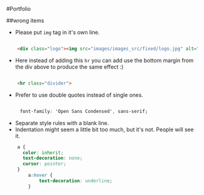 #Portfolio

##wrong items

+ Please put `img` tag in it's own line.

```html

	<div class="logo"><img src="images/images_src/fixed/logo.jpg" alt="logo" /></div>
```

+ Here instead of adding this `hr` you can add use the bottom margin from the div above to produce the same effect :)

```html

	<hr class="divider">
```


+ Prefer to use double quotes instead of single ones.

```css

	 font-family: 'Open Sans Condensed', sans-serif;
```


+ Separate style rules with a blank line.
+ Indentation might seem a little bit too much, but it's not. People will see it.

```css
	a {
	  color: inherit;
	  text-decoration: none;
	  cursor: pointer;  
	}
		a:hover {
			text-decoration: underline;
		}
```